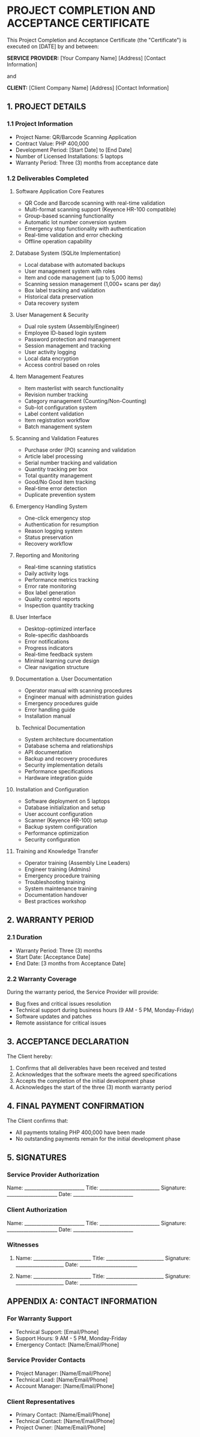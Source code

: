 # PROJECT COMPLETION AND ACCEPTANCE CERTIFICATE

This Project Completion and Acceptance Certificate (the "Certificate") is executed on [DATE] by and between:

**SERVICE PROVIDER:**
[Your Company Name]
[Address]
[Contact Information]

and

**CLIENT:**
[Client Company Name]
[Address]
[Contact Information]

## 1. PROJECT DETAILS

### 1.1 Project Information
- Project Name: QR/Barcode Scanning Application
- Contract Value: PHP 400,000
- Development Period: [Start Date] to [End Date]
- Number of Licensed Installations: 5 laptops
- Warranty Period: Three (3) months from acceptance date

### 1.2 Deliverables Completed
1. Software Application Core Features
   - QR Code and Barcode scanning with real-time validation
   - Multi-format scanning support (Keyence HR-100 compatible)
   - Group-based scanning functionality
   - Automatic lot number conversion system
   - Emergency stop functionality with authentication
   - Real-time validation and error checking
   - Offline operation capability

2. Database System (SQLite Implementation)
   - Local database with automated backups
   - User management system with roles
   - Item and code management (up to 5,000 items)
   - Scanning session management (1,000+ scans per day)
   - Box label tracking and validation
   - Historical data preservation
   - Data recovery system

3. User Management & Security
   - Dual role system (Assembly/Engineer)
   - Employee ID-based login system
   - Password protection and management
   - Session management and tracking
   - User activity logging
   - Local data encryption
   - Access control based on roles

4. Item Management Features
   - Item masterlist with search functionality
   - Revision number tracking
   - Category management (Counting/Non-Counting)
   - Sub-lot configuration system
   - Label content validation
   - Item registration workflow
   - Batch management system

5. Scanning and Validation Features
   - Purchase order (PO) scanning and validation
   - Article label processing
   - Serial number tracking and validation
   - Quantity tracking per box
   - Total quantity management
   - Good/No Good item tracking
   - Real-time error detection
   - Duplicate prevention system

6. Emergency Handling System
   - One-click emergency stop
   - Authentication for resumption
   - Reason logging system
   - Status preservation
   - Recovery workflow

7. Reporting and Monitoring
   - Real-time scanning statistics
   - Daily activity logs
   - Performance metrics tracking
   - Error rate monitoring
   - Box label generation
   - Quality control reports
   - Inspection quantity tracking

8. User Interface
   - Desktop-optimized interface
   - Role-specific dashboards
   - Error notifications
   - Progress indicators
   - Real-time feedback system
   - Minimal learning curve design
   - Clear navigation structure

9. Documentation
   a. User Documentation
      - Operator manual with scanning procedures
      - Engineer manual with administration guides
      - Emergency procedures guide
      - Error handling guide
      - Installation manual
   
   b. Technical Documentation
      - System architecture documentation
      - Database schema and relationships
      - API documentation
      - Backup and recovery procedures
      - Security implementation details
      - Performance specifications
      - Hardware integration guide

10. Installation and Configuration
    - Software deployment on 5 laptops
    - Database initialization and setup
    - User account configuration
    - Scanner (Keyence HR-100) setup
    - Backup system configuration
    - Performance optimization
    - Security configuration

11. Training and Knowledge Transfer
    - Operator training (Assembly Line Leaders)
    - Engineer training (Admins)
    - Emergency procedure training
    - Troubleshooting training
    - System maintenance training
    - Documentation handover
    - Best practices workshop

## 2. WARRANTY PERIOD

### 2.1 Duration
- Warranty Period: Three (3) months
- Start Date: [Acceptance Date]
- End Date: [3 months from Acceptance Date]

### 2.2 Warranty Coverage
During the warranty period, the Service Provider will provide:
- Bug fixes and critical issues resolution
- Technical support during business hours (9 AM - 5 PM, Monday-Friday)
- Software updates and patches
- Remote assistance for critical issues

## 3. ACCEPTANCE DECLARATION

The Client hereby:
1. Confirms that all deliverables have been received and tested
2. Acknowledges that the software meets the agreed specifications
3. Accepts the completion of the initial development phase
4. Acknowledges the start of the three (3) month warranty period

## 4. FINAL PAYMENT CONFIRMATION

The Client confirms that:
- All payments totaling PHP 400,000 have been made
- No outstanding payments remain for the initial development phase

## 5. SIGNATURES

### Service Provider Authorization

Name: _________________________
Title: _________________________
Signature: _____________________
Date: _________________________

### Client Authorization

Name: _________________________
Title: _________________________
Signature: _____________________
Date: _________________________

### Witnesses

1. Name: ________________________
   Title: ________________________
   Signature: ____________________
   Date: ________________________

2. Name: ________________________
   Title: ________________________
   Signature: ____________________
   Date: ________________________

## APPENDIX A: CONTACT INFORMATION

### For Warranty Support
- Technical Support: [Email/Phone]
- Support Hours: 9 AM - 5 PM, Monday-Friday
- Emergency Contact: [Name/Email/Phone]

### Service Provider Contacts
- Project Manager: [Name/Email/Phone]
- Technical Lead: [Name/Email/Phone]
- Account Manager: [Name/Email/Phone]

### Client Representatives
- Primary Contact: [Name/Email/Phone]
- Technical Contact: [Name/Email/Phone]
- Project Owner: [Name/Email/Phone] 